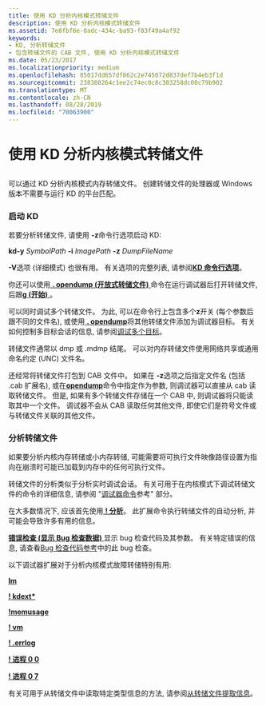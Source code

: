 ```yaml
---
title: 使用 KD 分析内核模式转储文件
description: 使用 KD 分析内核模式转储文件
ms.assetid: 7e8fbf6e-0adc-434c-ba93-f83f49a4af92
keywords:
- KD, 分析转储文件
- 包含转储文件的 CAB 文件, 使用 KD 分析内核模式转储文件
ms.date: 05/23/2017
ms.localizationpriority: medium
ms.openlocfilehash: 85017dd657df862c2e745072d837def7b4eb3f1d
ms.sourcegitcommit: 238308264c1ee2c74ec0c8c303258dc00c79b902
ms.translationtype: MT
ms.contentlocale: zh-CN
ms.lasthandoff: 08/28/2019
ms.locfileid: "70063900"
---
```

# <a name="analyzing-a-kernel-mode-dump-file-with-kd"></a>使用 KD 分析内核模式转储文件


## <span id="ddk_analyzing_a_kernel_mode_dump_file_with_kd_dbg"></span><span id="DDK_ANALYZING_A_KERNEL_MODE_DUMP_FILE_WITH_KD_DBG"></span>


可以通过 KD 分析内核模式内存转储文件。 创建转储文件的处理器或 Windows 版本不需要与运行 KD 的平台匹配。

### <a name="span-idstarting_kdspanspan-idstarting_kdspanstarting-kd"></a><span id="starting_kd"></span><span id="STARTING_KD"></span>启动 KD

若要分析转储文件, 请使用 **-z**命令行选项启动 KD:

**kd-y** *SymbolPath* **-i** *ImagePath* **-z** *DumpFileName*

**-V**选项 (详细模式) 也很有用。 有关选项的完整列表, 请参阅[**KD 命令行选项**](kd-command-line-options.md)。

你还可以使用[ **. opendump (开放式转储文件)** ](-opendump--open-dump-file-.md)命令在运行调试器后打开转储文件, 后跟[**g (开始)** ](g--go-.md)。

可以同时调试多个转储文件。 为此, 可以在命令行上包含多个**z**开关 (每个参数后跟不同的文件名), 或使用[ **. opendump**](-opendump--open-dump-file-.md)将其他转储文件添加为调试器目标。 有关如何控制多目标会话的信息, 请参阅[调试多个目标](debugging-multiple-targets.md)。

转储文件通常以 dmp 或 .mdmp 结尾。 可以对内存转储文件使用网络共享或通用命名约定 (UNC) 文件名。

还经常将转储文件打包到 CAB 文件中。 如果在 **-z**选项之后指定文件名 (包括 .cab 扩展名), 或在[**opendump**](-opendump--open-dump-file-.md)命令中指定作为参数, 则调试器可以直接从 cab 读取转储文件。 但是, 如果有多个转储文件存储在一个 CAB 中, 则调试器将只能读取其中一个文件。 调试器不会从 CAB 读取任何其他文件, 即使它们是符号文件或与转储文件关联的其他文件。

### <a name="span-idanalyzing_the_dump_filespanspan-idanalyzing_the_dump_filespananalyzing-the-dump-file"></a><span id="analyzing_the_dump_file"></span><span id="ANALYZING_THE_DUMP_FILE"></span>分析转储文件

如果要分析内核内存转储或小内存转储, 可能需要将可执行文件映像路径设置为指向在崩溃时可能已加载到内存中的任何可执行文件。

转储文件的分析类似于分析实时调试会话。 有关可用于在内核模式下调试转储文件的命令的详细信息, 请参阅 "[调试器命令](debugger-commands.md)参考" 部分。

在大多数情况下, 应该首先使用[ **! 分析**](-analyze.md)。 此扩展命令执行转储文件的自动分析, 并可能会导致许多有用的信息。

[**错误检查 (显示 Bug 检查数据)** ](-bugcheck--display-bug-check-data-.md)显示 bug 检查代码及其参数。 有关特定错误的信息, 请查看[Bug 检查代码参考](bug-check-code-reference2.md)中的此 bug 检查。

以下调试器扩展对于分析内核模式故障转储特别有用:

[**lm**](lm--list-loaded-modules-.md)

[ **! kdext\*** ](-locks---kdext--locks-.md)

[ **!memusage**](-memusage.md)

[ **! vm**](-vm.md)

[ **! .errlog**](-errlog.md)

[ **! 进程 0 0**](-process.md)

[ **! 进程 0 7**](-process.md)

有关可用于从转储文件中读取特定类型信息的方法, 请参阅[从转储文件提取信息](extracting-information-from-a-dump-file.md)。

 

 





